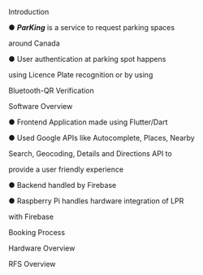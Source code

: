 Introduction

● ***ParKing*** is a service to request parking spaces

around Canada

● User authentication at parking spot happens

using Licence Plate recognition or by using

Bluetooth-QR Verification






Software Overview

● Frontend Application made using Flutter/Dart

● Used Google APIs like Autocomplete, Places, Nearby

Search, Geocoding, Details and Directions API to

provide a user friendly experience

● Backend handled by Firebase

● Raspberry Pi handles hardware integration of LPR

with Firebase







Booking Process






Hardware Overview







RFS Overview



